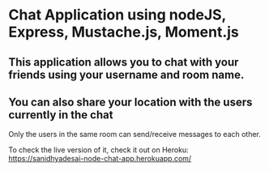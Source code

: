 # Chat Application using nodeJS, Express, Mustache.js, Moment.js 

## This application allows you to chat with your friends using your username and room name. 
## You can also share your location with the users currently in the chat


Only the users in the same room can send/receive messages to each other. 

To check the live version of it, check it out on Heroku: 
https://sanidhyadesai-node-chat-app.herokuapp.com/
